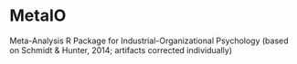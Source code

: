 # MetaIO
Meta-Analysis R Package for Industrial-Organizational Psychology (based on Schmidt &amp; Hunter, 2014; artifacts corrected individually)
